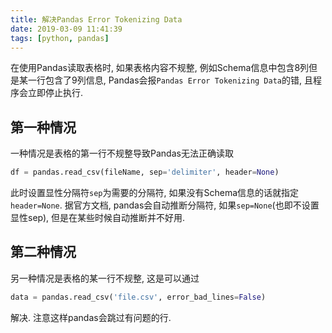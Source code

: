 ```yaml
---
title: 解决Pandas Error Tokenizing Data
date: 2019-03-09 11:41:39
tags: [python, pandas]
---
```


在使用Pandas读取表格时, 如果表格内容不规整, 例如Schema信息中包含8列但是某一行包含了9列信息, Pandas会报`Pandas Error Tokenizing Data`的错, 且程序会立即停止执行.
<!-- more -->

## 第一种情况

一种情况是表格的第一行不规整导致Pandas无法正确读取

```py
df = pandas.read_csv(fileName, sep='delimiter', header=None)
```

此时设置显性分隔符`sep`为需要的分隔符, 如果没有Schema信息的话就指定`header=None`. 据官方文档, pandas会自动推断分隔符, 如果`sep=None`(也即不设置显性sep), 但是在某些时候自动推断并不好用.

## 第二种情况

另一种情况是表格的某一行不规整, 这是可以通过

```py
data = pandas.read_csv('file.csv', error_bad_lines=False)
```

解决. 注意这样pandas会跳过有问题的行.


